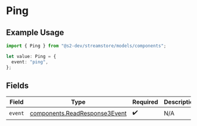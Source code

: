 # Ping

## Example Usage

```typescript
import { Ping } from "@s2-dev/streamstore/models/components";

let value: Ping = {
  event: "ping",
};
```

## Fields

| Field                                                                          | Type                                                                           | Required                                                                       | Description                                                                    |
| ------------------------------------------------------------------------------ | ------------------------------------------------------------------------------ | ------------------------------------------------------------------------------ | ------------------------------------------------------------------------------ |
| `event`                                                                        | [components.ReadResponse3Event](../../models/components/readresponse3event.md) | :heavy_check_mark:                                                             | N/A                                                                            |